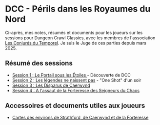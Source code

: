 # DCC - Périls dans les Royaumes du Nord

Ci-après, mes notes, résumés et documents pour les joueurs sur les sessions pour Dungeon Crawl Classics, avec les membres de l'association [Les Conjurés du Temporel](https://conjurestemporel.fr/). Je suis le Juge de ces parties depuis mars 2025.

## Résumé des sessions

- [Session 1 : Le Portail sous les &Eacute;toiles ](./dcc_cdt_2025_03_14) - Découverte de DCC
- [Session 2 : Les légendes ne naissent pas](./dcc_cdt_2025_03_31) - "One Shot" d'un soir
- [Session 3 : Les Disparus de Caerwynd](./dcc_cdt_2025_04_18)
- [Session 4 : A l'assaut de la Forteresse des Seigneurs du Chaos](./dcc_cdt_2025_04_18)

## Accessoires et documents utiles aux joueurs

- [Cartes des environs de Strathford, de Caerwynd et de la Forteresse](./assets/strathford_caerwynd-r.jpg)